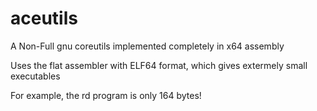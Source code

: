 # aceutils
A Non-Full gnu coreutils implemented completely in x64 assembly

Uses the flat assembler with ELF64 format, which gives extermely small executables

For example, the rd program is only 164 bytes!
